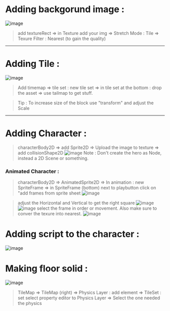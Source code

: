 # Adding backgorund image : 
![image](https://github.com/user-attachments/assets/29c42bdf-ec42-45b8-80af-5d6f8c37729e)

> add textureRect => in Texture add your img => Stretch Mode : Tile => Texure Filter : Nearest (to gain the quality)

----------------------------------

# Adding Tile : 
![image](https://github.com/user-attachments/assets/e0ee76e2-96b6-4f11-849e-93fb12489555)

> Add timemap => tile set : new tile set => in tile set at the bottom : drop the asset => use tailmap to get stuff.

> Tip : To increase size of the block use "transform" and adjust the Scale

----------------------------------

# Adding Character : 

> characterBody2D => add Sprite2D => Upload the image to texture => add collisionShape2D
![image](https://github.com/user-attachments/assets/ffd7d655-e397-4c54-96be-64c2396464a3)
> Note : Don't create the hero as Node, instead a 2D Scene or something.


### Animated Character : 
> characterBody2D => AnimatedSprite2D => In animation : new SpriteFrame => in SpriteFrame (bottom) next to playbutton click on "add frames from sprite sheet
![image](https://github.com/user-attachments/assets/7a0871db-5b4f-4b8a-a605-8464a4c5de7c)

> adjust the Horizontal and Vertical to get the right square 
![image](https://github.com/user-attachments/assets/997a5a3b-53e3-4c7c-af5d-659f898b64b6)
![image](https://github.com/user-attachments/assets/fb9d64a3-bb30-4757-9e14-b2a84427a340)
> select the frame in order or movement. Also make sure to conver the texure into nearest.
![image](https://github.com/user-attachments/assets/a315abae-f55c-422a-b366-00fd159cbcdd)


# Adding script to the character : 
![image](https://github.com/user-attachments/assets/e9b6bd5d-5dbe-43d6-a6d0-b35bef3c9c09)


# Making floor solid : 

![image](https://github.com/user-attachments/assets/77814ef1-709b-440c-a4c6-bf1cf9b02c8b)

> TileMap => TileMap (right) => Physics Layer : add element => TileSet : set select property editor to Physics Layer => Select the one needed the physics 
